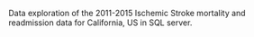 Data exploration of the 2011-2015 Ischemic Stroke mortality and readmission data for California, US in SQL server.
